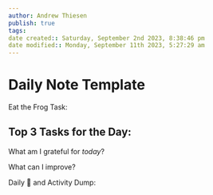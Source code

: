 ```yaml
---
author: Andrew Thiesen
publish: true 
tags:
date created:: Saturday, September 2nd 2023, 8:38:46 pm
date modified:: Monday, September 11th 2023, 5:27:29 am
---
```

# Daily Note Template

Eat the Frog Task:

Top 3 Tasks for the Day:
- 
  

What am I grateful for *today*?

What can I improve?

Daily 🧠 and Activity Dump:

